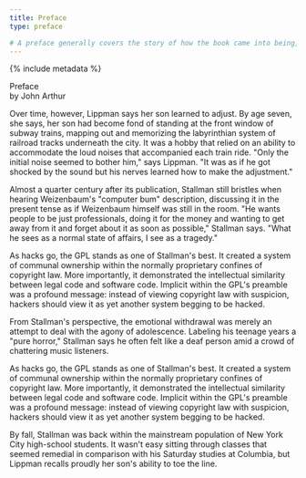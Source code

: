 ```yaml
---
title: Preface
type: preface

# A preface generally covers the story of how the book came into being, or how the idea for the book was developed. This is often followed by thanks and acknowledgments to people who were helpful to the author during the time of writing.
---
```


{% include metadata %}

<div class="preface-title">Preface</div>
<div class="preface-author">by John Arthur</div>

Over time, however, Lippman says her son learned to adjust. By age seven, she says, her son had become fond of standing at the front window of subway trains, mapping out and memorizing the labyrinthian system of railroad tracks underneath the city. It was a hobby that relied on an ability to accommodate the loud noises that accompanied each train ride. "Only the initial noise seemed to bother him," says Lippman. "It was as if he got shocked by the sound but his nerves learned how to make the adjustment."

Almost a quarter century after its publication, Stallman still bristles when hearing Weizenbaum's "computer bum" description, discussing it in the present tense as if Weizenbaum himself was still in the room. "He wants people to be just professionals, doing it for the money and wanting to get away from it and forget about it as soon as possible," Stallman says. "What he sees as a normal state of affairs, I see as a tragedy."

As hacks go, the GPL stands as one of Stallman's best. It created a system of communal ownership within the normally proprietary confines of copyright law. More importantly, it demonstrated the intellectual similarity between legal code and software code. Implicit within the GPL's preamble was a profound message: instead of viewing copyright law with suspicion, hackers should view it as yet another system begging to be hacked.

From Stallman's perspective, the emotional withdrawal was merely an attempt to deal with the agony of adolescence. Labeling his teenage years a "pure horror," Stallman says he often felt like a deaf person amid a crowd of chattering music listeners.

As hacks go, the GPL stands as one of Stallman's best. It created a system of communal ownership within the normally proprietary confines of copyright law. More importantly, it demonstrated the intellectual similarity between legal code and software code. Implicit within the GPL's preamble was a profound message: instead of viewing copyright law with suspicion, hackers should view it as yet another system begging to be hacked.

By fall, Stallman was back within the mainstream population of New York City high-school students. It wasn't easy sitting through classes that seemed remedial in comparison with his Saturday studies at Columbia, but Lippman recalls proudly her son's ability to toe the line.
